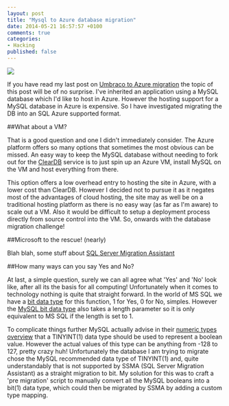 ```yaml
---
layout: post
title: "Mysql to Azure database migration"
date: 2014-05-21 16:57:57 +0100
comments: true
categories: 
- Hacking
published: false
---
```


<img src="http://imageshack.com/a/img843/5127/31nm.jpg" class="alignleft" alttext="Square peg - Round hole"  />

If you have read my last post on [Umbraco to Azure migration](/2014/04/28/migrating-umbraco-4-mysql-to-azure-hosting/) the topic of this post will be of no surprise. I've inherited an application using a MySQL database which I'd like to host in Azure. However the hosting support for a MySQL database in Azure is expensive. So I have investigated migrating the DB into an SQL Azure supported format. 

##What about a VM?

That is a good question and one I didn't immediately consider. The Azure platform offers so many options that sometimes the most obvious can be missed. An easy way to keep the MySQL database without needing to fork out for the [ClearDB](https://www.cleardb.com/) service is to just spin up an Azure VM, install MySQL on the VM and host everything from there. 

This option offers a low overhead entry to hosting the site in Azure, with a lower cost than ClearDB. However I decided not to pursue it as it negates most of the advantages of cloud hosting, the site may as well be on a traditional hosting platform as there is no easy way (as far as I'm aware) to scale out a VM. Also it would be difficult to setup a deployment process directly from source control into the VM. So, onwards with the database migration challenge!

##Microsoft to the rescue! (nearly)

Blah blah, some stuff about [SQL Server Migration Assistant](http://blogs.msdn.com/b/ssma/)

##How many ways can you say Yes and No?

At last, a simple question, surely we can all agree what 'Yes' and 'No' look like, after all its the basis for all computing! Unfortunately when it comes to technology nothing is quite that straight forward. In the world of MS SQL we have a [bit data type](http://msdn.microsoft.com/en-us/library/ms177603.aspx) for this function, 1 for Yes, 0 for No, simples. However the [MySQL bit data type](http://dev.mysql.com/doc/refman/5.7/en/bit-type.html) also takes a length parameter so it is only equivalent to MS SQL if the length is set to 1. 

To complicate things further MySQL actually advise in their [numeric types overview](http://dev.mysql.com/doc/refman/5.7/en/numeric-type-overview.html) that a TINYINT(1) data type should be used to represent a boolean value. However the actual values of this type can be anything from -128 to 127, pretty crazy huh! Unfortunately the database I am trying to migrate chose the MySQL recommended data type of TINYINT(1) and, quite understandably that is not supported by SSMA (SQL Server Migration Assistant) as a straight migration to bit. My solution for this was to craft a 'pre migration' script to manually convert all the MySQL booleans into a bit(1) data type, which could then be migrated by SSMA by adding a custom type mapping.             

